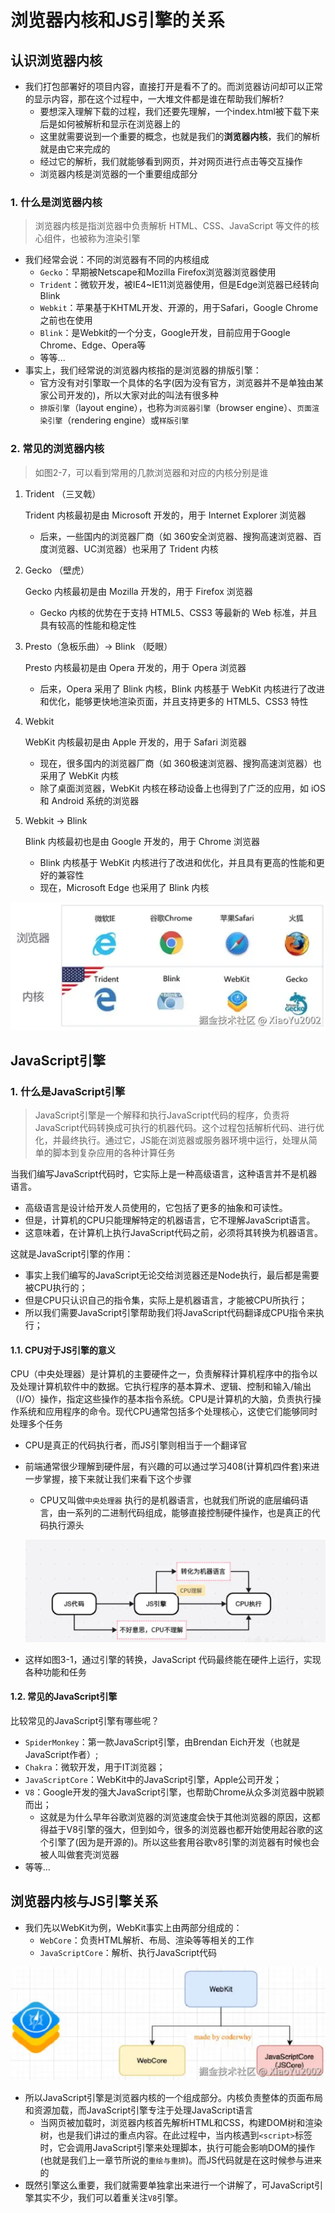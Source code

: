# 浏览器内核和JS引擎的关系

## 认识浏览器内核

- 我们打包部署好的项目内容，直接打开是看不了的。而浏览器访问却可以正常的显示内容，那在这个过程中，一大堆文件都是谁在帮助我们解析?
  - 要想深入理解下载的过程，我们还要先理解，一个index.html被下载下来后是如何被解析和显示在浏览器上的
  - 这里就需要说到一个重要的概念，也就是我们的**浏览器内核**，我们的解析就是由它来完成的
  - 经过它的解析，我们就能够看到网页，并对网页进行点击等交互操作
  - 浏览器内核是浏览器的一个重要组成部分

### 1. 什么是浏览器内核

> 浏览器内核是指浏览器中负责解析 HTML、CSS、JavaScript 等文件的核心组件，也被称为渲染引擎

- 我们经常会说：不同的浏览器有不同的内核组成
  - `Gecko`：早期被Netscape和Mozilla Firefox浏览器浏览器使用
  - `Trident`：微软开发，被IE4~IE11浏览器使用，但是Edge浏览器已经转向Blink
  - `Webkit`：苹果基于KHTML开发、开源的，用于Safari，Google Chrome之前也在使用
  - `Blink`：是Webkit的一个分支，Google开发，目前应用于Google Chrome、Edge、Opera等
  - 等等...
- 事实上，我们经常说的浏览器内核指的是浏览器的排版引擎：
  - 官方没有对引擎取一个具体的名字(因为没有官方，浏览器并不是单独由某家公司开发的)，所以大家对此的叫法有很多种
  - `排版引擎`（layout engine），也称为`浏览器引擎`（browser engine）、`页面渲染引擎`（rendering engine）或`样版引擎`

### 2. 常见的浏览器内核

> 如图2-7，可以看到常用的几款浏览器和对应的内核分别是谁

1. Trident （三叉戟）

    Trident 内核最初是由 Microsoft 开发的，用于 Internet Explorer 浏览器

   - 后来，一些国内的浏览器厂商（如 360安全浏览器、搜狗高速浏览器、百度浏览器、UC浏览器）也采用了 Trident 内核

2. Gecko （壁虎）

    Gecko 内核最初是由 Mozilla 开发的，用于 Firefox 浏览器

   - Gecko 内核的优势在于支持 HTML5、CSS3 等最新的 Web 标准，并且具有较高的性能和稳定性

3. Presto（急板乐曲）-> Blink （眨眼）

    Presto 内核最初是由 Opera 开发的，用于 Opera 浏览器

   - 后来，Opera 采用了 Blink 内核，Blink 内核基于 WebKit 内核进行了改进和优化，能够更快地渲染页面，并且支持更多的 HTML5、CSS3 特性

4. Webkit

    WebKit 内核最初是由 Apple 开发的，用于 Safari 浏览器

   - 现在，很多国内的浏览器厂商（如 360极速浏览器、搜狗高速浏览器）也采用了 WebKit 内核
   - 除了桌面浏览器，WebKit 内核在移动设备上也得到了广泛的应用，如 iOS 和 Android 系统的浏览器

5. Webkit -> Blink

    Blink 内核最初也是由 Google 开发的，用于 Chrome 浏览器

   - Blink 内核基于 WebKit 内核进行了改进和优化，并且具有更高的性能和更好的兼容性
   - 现在，Microsoft Edge 也采用了 Blink 内核

  ![常见浏览器内核转存失败，建议直接上传图片文件](./assets/9e2420aa45fb47b8a5ac4b6da0435470~tplv-73owjymdk6-jj-mark-v1:0:0:0:0:5o6Y6YeR5oqA5pyv56S-5Yy6IEAgWGlhb1l1MjAwMg==:q75.awebp)  

## JavaScript引擎

### 1. 什么是JavaScript引擎

> JavaScript引擎是一个解释和执行JavaScript代码的程序，负责将JavaScript代码转换成可执行的机器代码。这个过程包括解析代码、进行优化，并最终执行。通过它，JS能在浏览器或服务器环境中运行，处理从简单的脚本到复杂应用的各种计算任务

当我们编写JavaScript代码时，它实际上是一种高级语言，这种语言并不是机器语言。

- 高级语言是设计给开发人员使用的，它包括了更多的抽象和可读性。
- 但是，计算机的CPU只能理解特定的机器语言，它不理解JavaScript语言。
- 这意味着，在计算机上执行JavaScript代码之前，必须将其转换为机器语言。

这就是JavaScript引擎的作用：

- 事实上我们编写的JavaScript无论交给浏览器还是Node执行，最后都是需要被CPU执行的；
- 但是CPU只认识自己的指令集，实际上是机器语言，才能被CPU所执行；
- 所以我们需要JavaScript引擎帮助我们将JavaScript代码翻译成CPU指令来执行；

#### 1.1. CPU对于JS引擎的意义

CPU（中央处理器）是计算机的主要硬件之一，负责解释计算机程序中的指令以及处理计算机软件中的数据。它执行程序的基本算术、逻辑、控制和输入/输出（I/O）操作，指定这些操作的基本指令系统。CPU是计算机的大脑，负责执行操作系统和应用程序的命令。现代CPU通常包括多个处理核心，这使它们能够同时处理多个任务

- CPU是真正的代码执行者，而JS引擎则相当于一个翻译官
- 前端通常很少理解到硬件层，有兴趣的可以通过学习408(计算机四件套)来进一步掌握，接下来就让我们来看下这个步骤
  - CPU又叫做`中央处理器` 执行的是机器语言，也就我们所说的底层编码语言，由一系列的二进制代码组成，能够直接控制硬件操作，也是真正的代码执行源头

  ![image-20241104153240167](./assets/image-20241104153240167.png)

- 这样如图3-1，通过引擎的转换，JavaScript 代码最终能在硬件上运行，实现各种功能和任务

#### 1.2. 常见的JavaScript引擎

比较常见的JavaScript引擎有哪些呢？

- `SpiderMonkey`：第一款JavaScript引擎，由Brendan Eich开发（也就是JavaScript作者）;
- `Chakra`：微软开发，用于IT浏览器；
- `JavaScriptCore`：WebKit中的JavaScript引擎，Apple公司开发；
- `V8`：Google开发的强大JavaScript引擎，也帮助Chrome从众多浏览器中脱颖而出；
  - 这就是为什么早年谷歌浏览器的浏览速度会快于其他浏览器的原因，这都得益于V8引擎的强大，但到如今，很多的浏览器也都开始使用起谷歌的这个引擎了(因为是开源的)。所以这些套用谷歌v8引擎的浏览器有时候也会被人叫做套壳浏览器
- 等等…

## 浏览器内核与JS引擎关系

- 我们先以WebKit为例，WebKit事实上由两部分组成的：
  - `WebCore`：负责HTML解析、布局、渲染等等相关的工作
  - `JavaScriptCore`：解析、执行JavaScript代码

![image-20241104153332597](./assets/image-20241104153332597.png)

- 所以JavaScript引擎是浏览器内核的一个组成部分。内核负责整体的页面布局和资源加载，而JavaScript引擎专注于处理JavaScript语言
  - 当网页被加载时，浏览器内核首先解析HTML和CSS，构建DOM树和渲染树，也是我们讲过的重点内容。在此过程中，当内核遇到`<script>`标签时，它会调用JavaScript引擎来处理脚本，执行可能会影响DOM的操作(也就是我们上一章节所说的`重绘与重排`)。而JS代码就是在这时候参与进来的
- 既然引擎这么重要，我们就需要单独拿出来进行一个讲解了，可JavaScript引擎其实不少，我们可以着重关注`V8`引擎。
